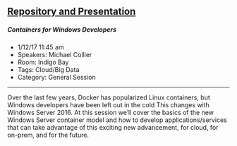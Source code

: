 [Repository and Presentation](https://github.com/mcollier/ContainersForWindowsDevs)
---
##### Containers for Windows Developers
* 1/12/17 11:45 am
* Speakers: Michael Collier
* Room: Indigo Bay
* Tags: Cloud/Big Data
* Category: General Session
---

Over the last few years, Docker has popularized Linux containers, but Windows developers have been left out in the cold This changes with Windows Server 2016. At this session we’ll cover the basics of the new Windows Server container model and how to develop applications/services that can take advantage of this exciting new advancement, for cloud, for on-prem, and for the future.